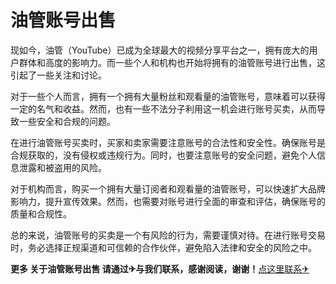 # 油管账号出售

现如今，油管（YouTube）已成为全球最大的视频分享平台之一，拥有庞大的用户群体和高度的影响力。而一些个人和机构也开始将拥有的油管账号进行出售，这引起了一些关注和讨论。

对于一些个人而言，拥有一个拥有大量粉丝和观看量的油管账号，意味着可以获得一定的名气和收益。然而，也有一些不法分子利用这一机会进行账号买卖，从而导致一些安全和合规的问题。

在进行油管账号买卖时，买家和卖家需要注意账号的合法性和安全性。确保账号是合规获取的，没有侵权或违规行为。同时，也要注意账号的安全问题，避免个人信息泄露和被盗用的风险。

对于机构而言，购买一个拥有大量订阅者和观看量的油管账号，可以快速扩大品牌影响力，提升宣传效果。然而，也需要对账号进行全面的审查和评估，确保账号的质量和合规性。

总的来说，油管账号的买卖是一个有风险的行为，需要谨慎对待。在进行账号交易时，务必选择正规渠道和可信赖的合作伙伴，避免陷入法律和安全的风险之中。

**更多 关于油管账号出售 请通过✈与我们联系，感谢阅读，谢谢！**[点这里联系✈](https://ws.k02.cc)